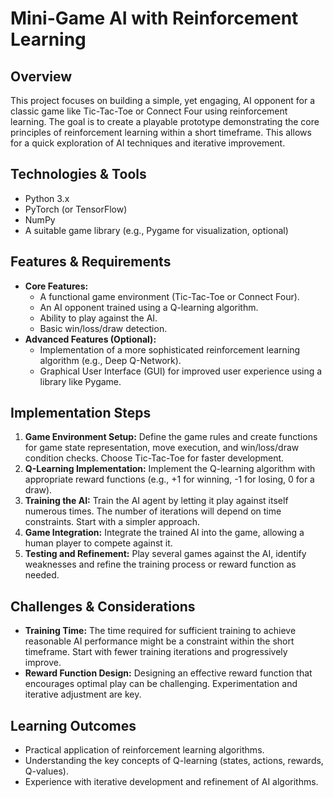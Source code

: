 # Mini-Game AI with Reinforcement Learning

## Overview

This project focuses on building a simple, yet engaging, AI opponent for a classic game like Tic-Tac-Toe or Connect Four using reinforcement learning.  The goal is to create a playable prototype demonstrating the core principles of reinforcement learning within a short timeframe.  This allows for a quick exploration of AI techniques and iterative improvement.

## Technologies & Tools

- Python 3.x
- PyTorch (or TensorFlow)
- NumPy
- A suitable game library (e.g., Pygame for visualization, optional)

## Features & Requirements

- **Core Features:**
    - A functional game environment (Tic-Tac-Toe or Connect Four).
    - An AI opponent trained using a Q-learning algorithm.
    - Ability to play against the AI.
    - Basic win/loss/draw detection.
- **Advanced Features (Optional):**
    -  Implementation of a more sophisticated reinforcement learning algorithm (e.g., Deep Q-Network).
    -  Graphical User Interface (GUI) for improved user experience using a library like Pygame.


## Implementation Steps

1. **Game Environment Setup:** Define the game rules and create functions for game state representation, move execution, and win/loss/draw condition checks.  Choose Tic-Tac-Toe for faster development.
2. **Q-Learning Implementation:** Implement the Q-learning algorithm with appropriate reward functions (e.g., +1 for winning, -1 for losing, 0 for a draw).
3. **Training the AI:** Train the AI agent by letting it play against itself numerous times. The number of iterations will depend on time constraints.  Start with a simpler approach.
4. **Game Integration:** Integrate the trained AI into the game, allowing a human player to compete against it.
5. **Testing and Refinement:** Play several games against the AI, identify weaknesses and refine the training process or reward function as needed.


## Challenges & Considerations

- **Training Time:**  The time required for sufficient training to achieve reasonable AI performance might be a constraint within the short timeframe.  Start with fewer training iterations and progressively improve.
- **Reward Function Design:** Designing an effective reward function that encourages optimal play can be challenging.  Experimentation and iterative adjustment are key.

## Learning Outcomes

- Practical application of reinforcement learning algorithms.
- Understanding the key concepts of Q-learning (states, actions, rewards, Q-values).
- Experience with iterative development and refinement of AI algorithms.


